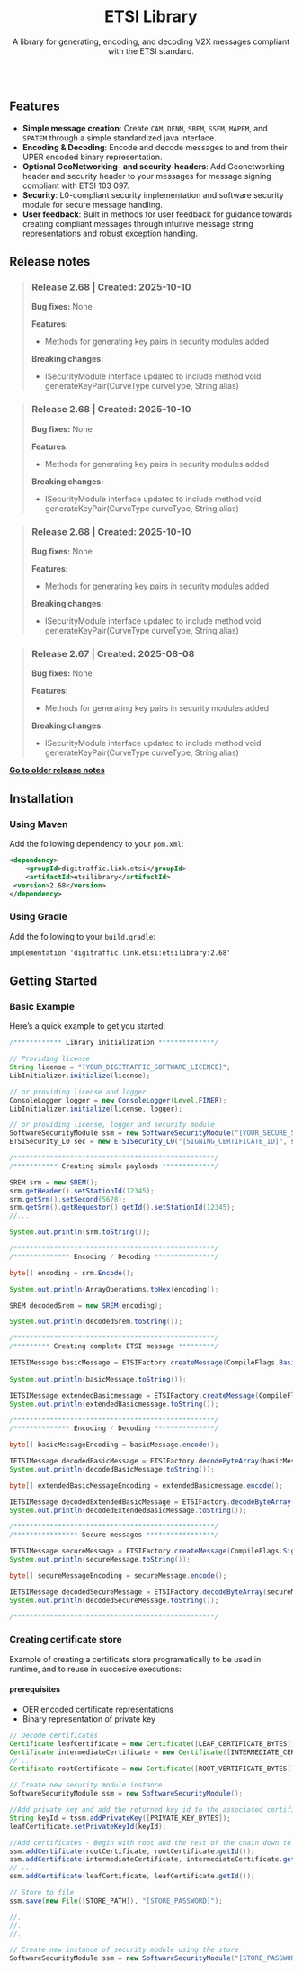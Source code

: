 <div align="center">
    <h1>ETSI Library</h1>
    <p>A library for generating, encoding, and decoding V2X messages compliant with the ETSI standard.</p>
</br>
</br>
</div>

## Features

- **Simple message creation**: Create `CAM`, `DENM`, `SREM`, `SSEM`, `MAPEM`, and `SPATEM` through a simple standardized java interface.
- **Encoding & Decoding**: Encode and decode messages to and from their UPER encoded binary representation.
- **Optional GeoNetworking- and security-headers**: Add Geonetworking header and security header to your messages for message signing compliant with ETSI 103 097.
- **Security**: L0-compliant security implementation and software security module for secure message handling.
- **User feedback**: Built in methods for user feedback for guidance towards creating compliant messages through intuitive message string representations and robust exception handling.

## Release notes
 > ### Release 2.68 | Created: 2025-10-10 
 > **Bug fixes:**
 None > 
 > **Features:**
 > * Methods for generating key pairs in security modules added > 
 > **Breaking changes:**
 > * ISecurityModule interface updated to include method void generateKeyPair(CurveType curveType, String alias) 

 > ### Release 2.68 | Created: 2025-10-10 
 > **Bug fixes:**
 None > 
 > **Features:**
 > * Methods for generating key pairs in security modules added > 
 > **Breaking changes:**
 > * ISecurityModule interface updated to include method void generateKeyPair(CurveType curveType, String alias) 

 > ### Release 2.68 | Created: 2025-10-10 
 > **Bug fixes:**
 None > 
 > **Features:**
 > * Methods for generating key pairs in security modules added > 
 > **Breaking changes:**
 > * ISecurityModule interface updated to include method void generateKeyPair(CurveType curveType, String alias) 

 > ### Release 2.67 | Created: 2025-08-08 
 > **Bug fixes:**
 None > 
 > **Features:**
 > * Methods for generating key pairs in security modules added > 
 > **Breaking changes:**
 > * ISecurityModule interface updated to include method void generateKeyPair(CurveType curveType, String alias) 

<!-- RELEASES_END -->
 **[Go to older release notes](../ETSILibraryReleases.md)** 
 
  ## Installation
   
   ### Using Maven
   Add the following dependency to your `pom.xml`:
   ```xml
   <dependency>
       <groupId>digitraffic.link.etsi</groupId>
       <artifactId>etsilibrary</artifactId>
    <version>2.68</version>
   </dependency>
   ```
   ### Using Gradle
   Add the following to your `build.gradle`:
   ```xml
   implementation 'digitraffic.link.etsi:etsilibrary:2.68'
   ```
   
   ## Getting Started
   
   ### Basic Example
   Here’s a quick example to get you started:
   ```java
   /************ Library initialization **************/
   
   // Providing license
   String license = "[YOUR_DIGITRAFFIC_SOFTWARE_LICENCE]";
   LibInitializer.initialize(license);
   
   // or providing license and logger
   ConsoleLogger logger = new ConsoleLogger(Level.FINER);
   LibInitializer.initialize(license, logger);
   
   // or providing license, logger and security module
   SoftwareSecurityModule ssm = new SoftwareSecurityModule("[YOUR_SECURE_STORE_PASSWORD]", "[SECURE_STORE_PATH]", logger);
   ETSISecurity_L0 sec = new ETSISecurity_L0("[SIGNING_CERTIFICATE_ID]", ssm, false, logger);
   
   /**************************************************/
   /*********** Creating simple payloads *************/
   
   SREM srm = new SREM();
   srm.getHeader().setStationId(12345);
   srm.getSrm().setSecond(5678);
   srm.getSrm().getRequestor().getId().setStationId(12345);
   //...
   
   System.out.println(srm.toString());
   
   /**************************************************/
   /************** Encoding / Decoding ***************/
   
   byte[] encoding = srm.Encode();
   
   System.out.println(ArrayOperations.toHex(encoding));
   
   SREM decodedSrem = new SREM(encoding);
   
   System.out.println(decodedSrem.toString());
   
   /**************************************************/
   /********* Creating complete ETSI message *********/
   
   IETSIMessage basicMessage = ETSIFactory.createMessage(CompileFlags.Basic, srm);
               
   System.out.println(basicMessage.toString());
   
   IETSIMessage extendedBasicmessage = ETSIFactory.createMessage(CompileFlags.ExtendedBasic, srm);
   System.out.println(extendedBasicmessage.toString());
   
   /**************************************************/
   /************** Encoding / Decoding ***************/
   
   byte[] basicMessageEncoding = basicMessage.encode();
   
   IETSIMessage decodedBasicMessage = ETSIFactory.decodeByteArray(basicMessageEncoding);
   System.out.println(decodedBasicMessage.toString());
   
   byte[] extendedBasicMessageEncoding = extendedBasicmessage.encode();
   
   IETSIMessage decodedExtendedBasicMessage = ETSIFactory.decodeByteArray(extendedBasicMessageEncoding);
   System.out.println(decodedExtendedBasicMessage.toString()); 
   
   /**************************************************/
   /**************** Secure messages *****************/
   
   IETSIMessage secureMessage = ETSIFactory.createMessage(CompileFlags.Signed, srm);
   System.out.println(secureMessage.toString());
   
   byte[] secureMessageEncoding = secureMessage.encode();
   
   IETSIMessage decodedSecureMessage = ETSIFactory.decodeByteArray(secureMessageEncoding);
   System.out.println(decodedSecureMessage.toString());
   
   /**************************************************/
   ```
   
   ### Creating certificate store
   Example of creating a certificate store programatically to be used in runtime, and to reuse in succesive executions:
   #### prerequisites
   - OER encoded certificate representations
   - Binary representation of private key
     
   ```java
   // Decode certificates
   Certificate leafCertificate = new Certificate([LEAF_CERTIFICATE_BYTES]);
   Certificate intermediateCertificate = new Certificate([INTERMEDIATE_CERTIFICATE_BYTES]);
   // ...
   Certificate rootCertificate = new Certificate([ROOT_VERTIFICATE_BYTES]);
   
   // Create new security module instance
   SoftwareSecurityModule ssm = new SoftwareSecurityModule();
   
   //Add private key and add the returned key id to the associated certificate
   String keyId = tssm.addPrivateKey([PRIVATE_KEY_BYTES]);
   leafCertificate.setPrivateKeyId(keyId);
   
   //Add certificates - Begin with root and the rest of the chain down to the leaf certificate
   ssm.addCertificate(rootCertificate, rootCertificate.getId());
   ssm.addCertificate(intermediateCertificate, intermediateCertificate.getId());
   // ...
   ssm.addCertificate(leafCertificate, leafCertificate.getId());
   
   // Store to file
   ssm.save(new File([STORE_PATH]), "[STORE_PASSWORD]");
   
   //.
   //.
   //.
   
   // Create new instance of security module using the store
   SoftwareSecurityModule ssm = new SoftwareSecurityModule("[STORE_PASSWORD]", "[STORE_PATH]", logger/null);
   ```
